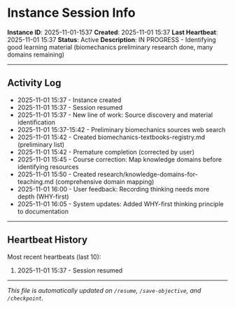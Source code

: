 # Instance Session Info

**Instance ID**: 2025-11-01-1537
**Created**: 2025-11-01 15:37
**Last Heartbeat**: 2025-11-01 15:37
**Status**: Active
**Description**: IN PROGRESS - Identifying good learning material (biomechanics preliminary research done, many domains remaining)

---

## Activity Log

- 2025-11-01 15:37 - Instance created
- 2025-11-01 15:37 - Session resumed
- 2025-11-01 15:37 - New line of work: Source discovery and material identification
- 2025-11-01 15:37-15:42 - Preliminary biomechanics sources web search
- 2025-11-01 15:42 - Created biomechanics-textbooks-registry.md (preliminary list)
- 2025-11-01 15:42 - Premature completion (corrected by user)
- 2025-11-01 15:45 - Course correction: Map knowledge domains before identifying resources
- 2025-11-01 15:50 - Created research/knowledge-domains-for-teaching.md (comprehensive domain mapping)
- 2025-11-01 16:00 - User feedback: Recording thinking needs more depth (WHY-first)
- 2025-11-01 16:05 - System updates: Added WHY-first thinking principle to documentation

---

## Heartbeat History

Most recent heartbeats (last 10):

1. 2025-11-01 15:37 - Session resumed

---

*This file is automatically updated on `/resume`, `/save-objective`, and `/checkpoint`.*
